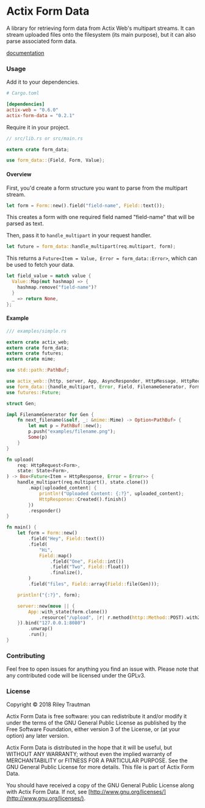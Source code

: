 # Actix Form Data
A library for retrieving form data from Actix Web's multipart streams. It can stream uploaded files
onto the filesystem (its main purpose), but it can also parse associated form data.

[documentation](https://docs.rs/actix-form-data)

### Usage

Add it to your dependencies.
```toml
# Cargo.toml

[dependencies]
actix-web = "0.6.0"
actix-form-data = "0.2.1"
```

Require it in your project.
```rust
// src/lib.rs or src/main.rs

extern crate form_data;

use form_data::{Field, Form, Value};
```

#### Overview
First, you'd create a form structure you want to parse from the multipart stream.
```rust
let form = Form::new().field("field-name", Field::text());
```
This creates a form with one required field named "field-name" that will be parsed as text.

Then, pass it to `handle_multipart` in your request handler.
```rust
let future = form_data::handle_multipart(req.multipart, form);
```

This returns a `Future<Item = Value, Error = form_data::Error>`, which can be used to
fetch your data.

```rust
let field_value = match value {
  Value::Map(mut hashmap) => {
    hashmap.remove("field-name")?
  }
  _ => return None,
};
```

#### Example
```rust
/// examples/simple.rs

extern crate actix_web;
extern crate form_data;
extern crate futures;
extern crate mime;

use std::path::PathBuf;

use actix_web::{http, server, App, AsyncResponder, HttpMessage, HttpRequest, HttpResponse, State};
use form_data::{handle_multipart, Error, Field, FilenameGenerator, Form};
use futures::Future;

struct Gen;

impl FilenameGenerator for Gen {
    fn next_filename(&self, _: &mime::Mime) -> Option<PathBuf> {
        let mut p = PathBuf::new();
        p.push("examples/filename.png");
        Some(p)
    }
}

fn upload(
    req: HttpRequest<Form>,
    state: State<Form>,
) -> Box<Future<Item = HttpResponse, Error = Error>> {
    handle_multipart(req.multipart(), state.clone())
        .map(|uploaded_content| {
            println!("Uploaded Content: {:?}", uploaded_content);
            HttpResponse::Created().finish()
        })
        .responder()
}

fn main() {
    let form = Form::new()
        .field("Hey", Field::text())
        .field(
            "Hi",
            Field::map()
                .field("One", Field::int())
                .field("Two", Field::float())
                .finalize(),
        )
        .field("files", Field::array(Field::file(Gen)));

    println!("{:?}", form);

    server::new(move || {
        App::with_state(form.clone())
            .resource("/upload", |r| r.method(http::Method::POST).with2(upload))
    }).bind("127.0.0.1:8080")
        .unwrap()
        .run();
}
```

### Contributing
Feel free to open issues for anything you find an issue with. Please note that any contributed code will be licensed under the GPLv3.

### License

Copyright © 2018 Riley Trautman

Actix Form Data is free software: you can redistribute it and/or modify it under the terms of the GNU General Public License as published by the Free Software Foundation, either version 3 of the License, or (at your option) any later version.

Actix Form Data is distributed in the hope that it will be useful, but WITHOUT ANY WARRANTY; without even the implied warranty of MERCHANTABILITY or FITNESS FOR A PARTICULAR PURPOSE. See the GNU General Public License for more details. This file is part of Actix Form Data.

You should have received a copy of the GNU General Public License along with Actix Form Data. If not, see [http://www.gnu.org/licenses/](http://www.gnu.org/licenses/).

